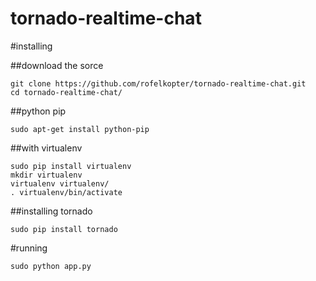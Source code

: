 tornado-realtime-chat
========

#installing

##download the sorce

    git clone https://github.com/rofelkopter/tornado-realtime-chat.git
    cd tornado-realtime-chat/

##python pip

    sudo apt-get install python-pip

##with virtualenv

    sudo pip install virtualenv
    mkdir virtualenv
    virtualenv virtualenv/
    . virtualenv/bin/activate

##installing tornado

    sudo pip install tornado

#running

    sudo python app.py
